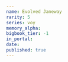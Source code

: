 ```yaml
---
name: Evolved Janeway
rarity: 5
series: voy
memory_alpha:
bigbook_tier: -1
in_portal:
date:
published: true
---
```




